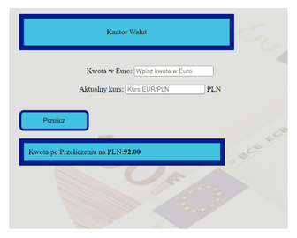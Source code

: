 ![Currency-Container](https://github.com/Przemek8686/currency-container/blob/main/images/Animation.gif?raw=true)